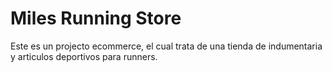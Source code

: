 # Miles Running Store

Este es un projecto ecommerce, el cual trata de una tienda de indumentaria y articulos deportivos para runners.
